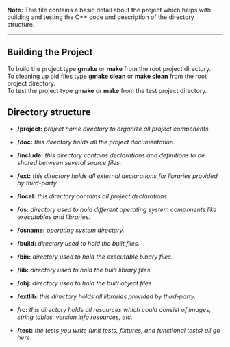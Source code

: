 __Note:__ This file contains a basic detail about the project which helps with building and testing the C++ code and description of the directory structure.

---

Building the Project
--------------------

To build the project type __gmake__ or __make__ from the root project directory.  
To cleaning up old files type __gmake clean__ or __make clean__ from the root project directory.  
To test the project type __gmake__ or __make__ from the test project directory.

Directory structure
-------------------

- __/project:__ *project home directory to organize all project components.*

- __/doc:__ *this directory holds all the project documentation.*

- __/include:__ *this directory contains declarations and definitions to be shared between several source files.*

- __/ext:__ *this directory holds all external declarations for libraries provided by third-party.*

- __/local:__ *this directory contains all project declarations.*

- __/os:__ *directory used to hold different operating system components like executables and libraries.*

- __/osname:__ *operating system directory.*

- __/build:__ *directory used to hold the built files.*

- __/bin:__ *directory used to hold the executable binary files.*

- __/lib:__ *directory used to hold the built library files.*

- __/obj:__ *directory used to hold the built object files.*

- __/extlib:__ *this directory holds all libraries provided by third-party.*

- __/rc:__ *this directory holds all resources which could consist of images, string tables, version info resources, etc.*

- __/test:__ *the tests you write (unit tests, fixtures, and functional tests) all go here.*